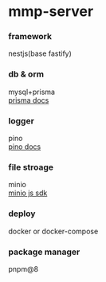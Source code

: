 # mmp-server

### framework
nestjs(base fastify)<br>

### db & orm
mysql+prisma<br>
[prisma docs](https://www.prisma.io/docs/orm)

### logger
pino<br>
[pino docs](https://getpino.io/#/)

### file stroage
minio<br>
[minio js sdk](https://min.io/docs/minio/linux/developers/javascript/API.html)

### deploy
docker or docker-compose

### package manager
pnpm@8

